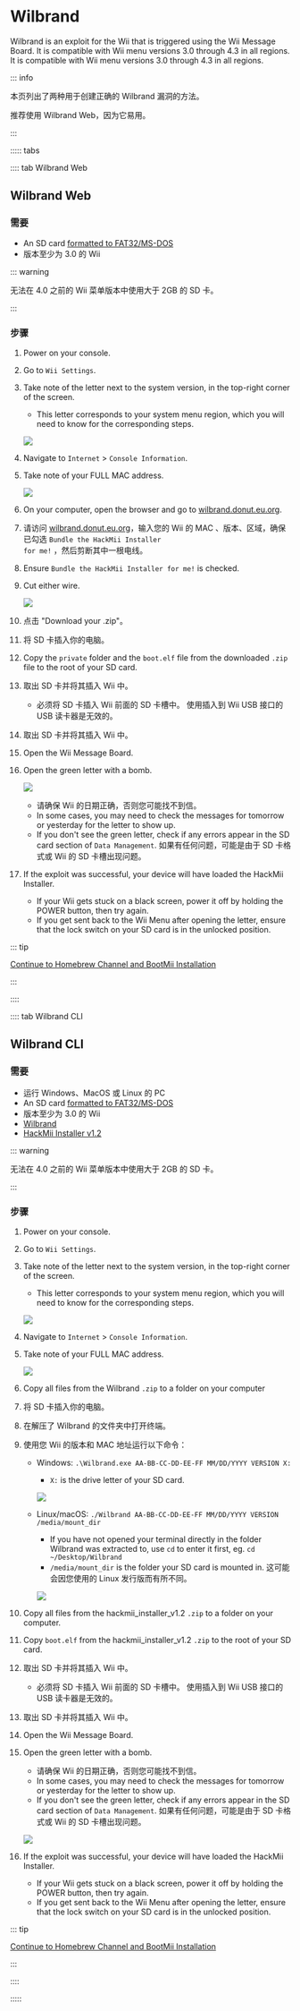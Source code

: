 # Wilbrand

Wilbrand is an exploit for the Wii that is triggered using the Wii Message Board. It is compatible with Wii menu versions 3.0 through 4.3 in all regions. It is compatible with Wii menu versions 3.0 through 4.3 in all regions.

::: info

本页列出了两种用于创建正确的 Wilbrand 漏洞的方法。

推荐使用 Wilbrand Web，因为它易用。

:::

::::: tabs

:::: tab Wilbrand Web

## Wilbrand Web

### 需要

- An SD card [formatted to FAT32/MS-DOS](https://wiki.hacks.guide/wiki/Formatting_an_SD_card)
- 版本至少为 3.0 的 Wii

::: warning

无法在 4.0 之前的 Wii 菜单版本中使用大于 2GB 的 SD 卡。

:::

### 步骤

1. Power on your console.

2. Go to `Wii Settings`.

3. Take note of the letter next to the system version, in the top-right corner of the screen.

   - This letter corresponds to your system menu region, which you will need to know for the corresponding steps.

   ![](/images/wii/SystemMenuVersion.png)

4. Navigate to `Internet` > `Console Information`.

5. Take note of your FULL MAC address.

   ![](/images/wii/MacAddress.png)

6. On your computer, open the browser and go to [wilbrand.donut.eu.org](https://wilbrand.donut.eu.org/).

7. 请访问 <a href="https://wilbrand.donut.eu.org/">wilbrand.donut.eu.org</a>，输入您的 Wii 的 MAC 、版本、区域，确保已勾选 <code>Bundle the HackMii Installer for me!</code> ，然后剪断其中一根电线。

8. Ensure `Bundle the HackMii Installer for me!` is checked.

9. Cut either wire.

   ![](/images/exploits/wilbrand/web.png)

10. 点击 "Download your .zip"。

11. 将 SD 卡插入你的电脑。

12. Copy the `private` folder and the `boot.elf` file from the downloaded `.zip` file to the root of your SD card.

13. 取出 SD 卡并将其插入 Wii 中。
    - 必须将 SD 卡插入 Wii 前面的 SD 卡槽中。 使用插入到 Wii USB 接口的 USB 读卡器是无效的。

14. 取出 SD 卡并将其插入 Wii 中。

15. Open the Wii Message Board.

16. Open the green letter with a bomb.

    ![](/images/exploits/wilbrand/msgboard.png)

    - 请确保 Wii 的日期正确，否则您可能找不到信。
    - In some cases, you may need to check the messages for tomorrow or yesterday for the letter to show up.
    - If you don't see the green letter, check if any errors appear in the SD card section of `Data Management`. 如果有任何问题，可能是由于 SD 卡格式或 Wii 的 SD 卡槽出现问题。

17. If the exploit was successful, your device will have loaded the HackMii Installer.
    - If your Wii gets stuck on a black screen, power it off by holding the POWER button, then try again.
    - If you get sent back to the Wii Menu after opening the letter, ensure that the lock switch on your SD card is in the unlocked position.

::: tip

[Continue to Homebrew Channel and BootMii Installation](hbc)

:::

::::

:::: tab Wilbrand CLI

## Wilbrand CLI

### 需要

- 运行 Windows、MacOS 或 Linux 的 PC
- An SD card [formatted to FAT32/MS-DOS](https://wiki.hacks.guide/wiki/Formatting_an_SD_card)
- 版本至少为 3.0 的 Wii
- [Wilbrand](https://static.wiidatabase.de/Wilbrand.zip)
- [HackMii Installer v1.2](https://bootmii.org/download/)

::: warning

无法在 4.0 之前的 Wii 菜单版本中使用大于 2GB 的 SD 卡。

:::

### 步骤

1. Power on your console.

2. Go to `Wii Settings`.

3. Take note of the letter next to the system version, in the top-right corner of the screen.

   - This letter corresponds to your system menu region, which you will need to know for the corresponding steps.

   ![](/images/wii/SystemMenuVersion.png)

4. Navigate to `Internet` > `Console Information`.

5. Take note of your FULL MAC address.

   ![](/images/wii/MacAddress.png)

6. Copy all files from the Wilbrand `.zip` to a folder on your computer

7. 将 SD 卡插入你的电脑。

8. 在解压了 Wilbrand 的文件夹中打开终端。

9. 使用您 Wii 的版本和 MAC 地址运行以下命令：

   - Windows: `.\Wilbrand.exe AA-BB-CC-DD-EE-FF MM/DD/YYYY VERSION X:`

     - `X:` is the drive letter of your SD card.

     ![](/images/exploits/wilbrand/windows.png)

   - Linux/macOS: `./Wilbrand AA-BB-CC-DD-EE-FF MM/DD/YYYY VERSION /media/mount_dir`

     - If you have not opened your terminal directly in the folder Wilbrand was extracted to, use `cd` to enter it first, eg. `cd ~/Desktop/Wilbrand`
     - `/media/mount_dir` is the folder your SD card is mounted in. 这可能会因您使用的 Linux 发行版而有所不同。

     ![](/images/exploits/wilbrand/linux.png)

10. Copy all files from the hackmii_installer_v1.2 `.zip` to a folder on your computer.

11. Copy `boot.elf` from the hackmii_installer_v1.2 `.zip` to the root of your SD card.

12. 取出 SD 卡并将其插入 Wii 中。
    - 必须将 SD 卡插入 Wii 前面的 SD 卡槽中。 使用插入到 Wii USB 接口的 USB 读卡器是无效的。

13. 取出 SD 卡并将其插入 Wii 中。

14. Open the Wii Message Board.

15. Open the green letter with a bomb.

    - 请确保 Wii 的日期正确，否则您可能找不到信。
    - In some cases, you may need to check the messages for tomorrow or yesterday for the letter to show up.
    - If you don't see the green letter, check if any errors appear in the SD card section of `Data Management`. 如果有任何问题，可能是由于 SD 卡格式或 Wii 的 SD 卡槽出现问题。

    ![](/images/exploits/wilbrand/msgboard.png)

16. If the exploit was successful, your device will have loaded the HackMii Installer.
    - If your Wii gets stuck on a black screen, power it off by holding the POWER button, then try again.
    - If you get sent back to the Wii Menu after opening the letter, ensure that the lock switch on your SD card is in the unlocked position.

::: tip

[Continue to Homebrew Channel and BootMii Installation](hbc)

:::

::::

:::::
